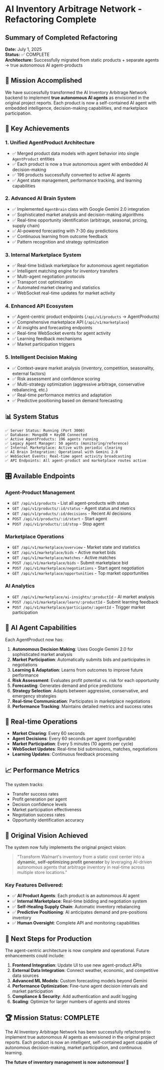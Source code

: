 # AI Inventory Arbitrage Network - Refactoring Complete

## Summary of Completed Refactoring

**Date:** July 1, 2025  
**Status:** ✅ COMPLETE  
**Architecture:** Successfully migrated from static products + separate agents → true autonomous AI agent-products

## 🎯 Mission Accomplished

We have successfully transformed the AI Inventory Arbitrage Network backend to implement **true autonomous AI agents** as envisioned in the original project reports. Each product is now a self-contained AI agent with embedded intelligence, decision-making capabilities, and marketplace participation.

## 🚀 Key Achievements

### 1. **Unified AgentProduct Architecture**
- ✅ Merged product data models with agent behavior into single `AgentProduct` entities
- ✅ Each product is now a true autonomous agent with embedded AI decision-making
- ✅ 196 products successfully converted to active AI agents
- ✅ Agent state management, performance tracking, and learning capabilities

### 2. **Advanced AI Brain System** 
- ✅ Implemented `AgentBrain` class with Google Gemini 2.0 integration
- ✅ Sophisticated market analysis and decision-making algorithms
- ✅ Real-time opportunity identification (arbitrage, seasonal, pricing, supply chain)
- ✅ AI-powered forecasting with 7-30 day predictions
- ✅ Continuous learning from outcome feedback
- ✅ Pattern recognition and strategy optimization

### 3. **Internal Marketplace System**
- ✅ Real-time bid/ask marketplace for autonomous agent negotiation
- ✅ Intelligent matching engine for inventory transfers
- ✅ Multi-agent negotiation protocols
- ✅ Transport cost optimization
- ✅ Automated market clearing and statistics
- ✅ WebSocket real-time updates for market activity

### 4. **Enhanced API Ecosystem**
- ✅ Agent-centric product endpoints (`/api/v1/products` → AgentProducts)
- ✅ Comprehensive marketplace API (`/api/v1/marketplace`)
- ✅ AI insights and forecasting endpoints
- ✅ Real-time WebSocket events for agent activity
- ✅ Learning feedback mechanisms
- ✅ Market participation triggers

### 5. **Intelligent Decision Making**
- ✅ Context-aware market analysis (inventory, competition, seasonality, external factors)
- ✅ Risk assessment and confidence scoring
- ✅ Multi-strategy optimization (aggressive arbitrage, conservative rebalancing, etc.)
- ✅ Real-time performance metrics and adaptation
- ✅ Predictive positioning based on demand forecasting

## 📊 System Status

```
✅ Server Status: Running (Port 3000)
✅ Database: MongoDB + KeyDB Connected
✅ Active AgentProducts: 196 agents running
✅ Legacy Agent Manager: 50 agents (monitoring/reference)
✅ Internal Marketplace: Active with periodic clearing
✅ AI Brain Integration: Operational with Gemini 2.0
✅ WebSocket Events: Real-time agent activity broadcasting
✅ API Endpoints: All agent-product and marketplace routes active
```

## 🎛️ Available Endpoints

### Agent-Product Management
- `GET /api/v1/products` - List all agent-products with status
- `GET /api/v1/products/:id/status` - Agent status and metrics
- `GET /api/v1/products/:id/decisions` - Recent AI decisions
- `POST /api/v1/products/:id/start` - Start agent
- `POST /api/v1/products/:id/stop` - Stop agent

### Marketplace Operations
- `GET /api/v1/marketplace/overview` - Market state and statistics
- `GET /api/v1/marketplace/bids` - Active market bids
- `GET /api/v1/marketplace/matches` - Active matches
- `POST /api/v1/marketplace/bids` - Submit marketplace bid
- `POST /api/v1/marketplace/negotiations` - Start agent negotiation
- `GET /api/v1/marketplace/opportunities` - Top market opportunities

### AI Analytics
- `GET /api/v1/marketplace/ai-insights/:productId` - AI market analysis
- `POST /api/v1/marketplace/learn/:productId` - Submit learning feedback
- `POST /api/v1/marketplace/participate/:agentId` - Trigger market participation

## 🧠 AI Agent Capabilities

Each AgentProduct now has:

1. **Autonomous Decision Making**: Uses Google Gemini 2.0 for sophisticated market analysis
2. **Market Participation**: Automatically submits bids and participates in negotiations
3. **Learning & Adaptation**: Learns from outcomes to improve future performance
4. **Risk Assessment**: Evaluates profit potential vs. risk for each opportunity
5. **Forecasting**: Generates demand and price predictions
6. **Strategy Selection**: Adapts between aggressive, conservative, and emergency strategies
7. **Real-time Communication**: Participates in marketplace negotiations
8. **Performance Tracking**: Maintains detailed metrics and success rates

## 🔄 Real-time Operations

- **Market Clearing**: Every 60 seconds
- **Agent Decisions**: Every 60 seconds per agent (configurable)
- **Market Participation**: Every 5 minutes (10 agents per cycle)
- **WebSocket Updates**: Real-time bid submissions, matches, negotiations
- **Learning Updates**: Continuous feedback processing

## 📈 Performance Metrics

The system tracks:
- Transfer success rates
- Profit generation per agent
- Decision confidence levels
- Market participation effectiveness
- Negotiation success rates
- Opportunity identification accuracy

## 🎯 Original Vision Achieved

The system now fully implements the original project vision:

> "Transform Walmart's inventory from a static cost center into a **dynamic, self-optimizing profit generator** by leveraging AI-driven autonomous agents that arbitrage inventory in real-time across multiple store locations."

### Key Features Delivered:
- ✅ **AI Product Agents**: Each product is an autonomous AI agent
- ✅ **Internal Marketplace**: Real-time bidding and negotiation system
- ✅ **Self-Healing Supply Chain**: Automatic inventory rebalancing
- ✅ **Predictive Positioning**: AI anticipates demand and pre-positions inventory
- ✅ **Human Oversight**: Complete API and monitoring capabilities

## 🚀 Next Steps for Production

The agent-centric architecture is now complete and operational. Future enhancements could include:

1. **Frontend Integration**: Update UI to use new agent-product APIs
2. **External Data Integration**: Connect weather, economic, and competitive data sources
3. **Advanced ML Models**: Custom forecasting models beyond Gemini
4. **Performance Optimization**: Fine-tune agent decision intervals and market participation
5. **Compliance & Security**: Add authentication and audit logging
6. **Scaling**: Optimize for larger numbers of agents and stores

## 🏆 Mission Status: COMPLETE

The AI Inventory Arbitrage Network has been successfully refactored to implement true autonomous AI agents as envisioned in the original project reports. Each product is now an intelligent, self-contained agent capable of autonomous decision-making, market participation, and continuous learning.

**The future of inventory management is now autonomous! 🤖**
